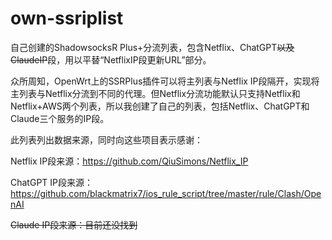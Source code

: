 # own-ssriplist
自己创建的ShadowsocksR Plus+分流列表，包含Netflix、ChatGPT~~以及ClaudeIP~~段，用以平替“NetflixIP段更新URL”部分。

众所周知，OpenWrt上的SSRPlus插件可以将主列表与Netflix IP段隔开，实现将主列表与Netflix分流到不同的代理。但Netflix分流功能默认只支持Netflix和Netflix+AWS两个列表，所以我创建了自己的列表，包括Netflix、ChatGPT和Claude三个服务的IP段。

此列表列出数据来源，同时向这些项目表示感谢：

Netflix IP段来源：https://github.com/QiuSimons/Netflix_IP

ChatGPT IP段来源：https://github.com/blackmatrix7/ios_rule_script/tree/master/rule/Clash/OpenAI

~~Claude IP段来源：目前还没找到~~
